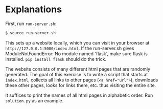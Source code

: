 # Explanations

First, run `run-server.sh`:

```bash
$ source run-server.sh
```

This sets up a website locally, which you can visit in your browser at `http://127.0.0.1:5000/index.html`.
If the run-server.sh gives ModuleNotFoundError: No module named 'flask', make sure flask is installed.
`pip install flask` should do the trick.

The website consists of many different html pages that are randomly generated.
The goal of this exercise is to write a script that starts at `index.html`, collects all links to other pages (`<a href="url">`), downloads these other pages, looks for links there, etc. thus visiting the entire site.

It suffices to print the names of all html pages in alphabetic order.
Run `solution.py` as an example.
